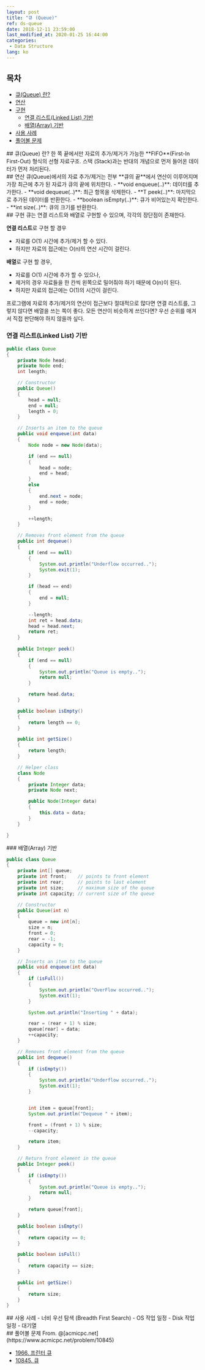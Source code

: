 ```yaml
---
layout: post
title: "큐 (Queue)"
ref: ds-queue
date: 2018-12-11 23:59:00
last_modified_at: 2020-01-25 16:44:00
categories: 
 - Data Structure
lang: ko
---
```


## 목차
- [큐(Queue) 란?](#concept)
- [연산](#op)
- [구현](#implement)
  + [연결 리스트(Linked List) 기반](#linkedlist)
  + [배열(Array) 기반](#array)
- [사용 사례](#app)
- [풀어볼 문제](#try)

<div class="divider"></div>
## 큐(Queue) 란? <a id="concept"></a>
한 쪽 끝에서만 자료의 추가/제거가 가능한 **FIFO**(First-In First-Out) 형식의 선형 자료구조.
스택 (Stack)과는 반대의 개념으로 먼저 들어온 데이터가 먼저 처리된다.

<div class="divider"></div>
## 연산 <a id="op"></a>
큐(Queue)에서의 자료 추가/제거는 전부 **큐의 끝**에서 연산이 이루어지며 가장 최근에 추가 된 
자료가 큐의 끝에 위치한다.
 - **void enqueue(..)**: 데이터를 추가한다.
 - **void dequeue(..)**: 최근 항목을 삭제한다.
 - **T peek(..)**: 마지막으로 추가된 데이터를 반환한다.
 - **boolean isEmpty(..)**: 큐가 비어있는지 확인한다.
 - **int size(..)**: 큐의 크기를 반환한다.

<div class="divider"></div>
## 구현 <a id="implement"></a>
 큐는 연결 리스트와 배열로 구현할 수 있으며, 각각의 장단점이 존재한다.

 **연결 리스트**로 구현 할 경우
 - 자료를 O(1) 시간에 추가/제거 할 수 있다.
 - 하지만 자료의 접근에는 O(n)의 연산 시간이 걸린다.  

 **배열**로 구현 할 경우, 
 - 자료를 O(1) 시간에 추가 할 수 있으나,
 - 제거의 경우 자료들을 한 칸씩 왼쪽으로 밀어줘야 하기 때문에 O(n)이 된다. 
 - 하지만 자료의 접근에는 O(1)의 시간이 걸린다.

프로그램에 자료의 추가/제거의 연산이 접근보다 절대적으로 많다면 연결 리스트를,
그렇지 않다면 배열을 쓰는 쪽이 좋다. 모든 연산이 비슷하게 쓰인다면? 우선 순위를 매겨서
직접 판단해야 하지 않을까 싶다.
 
<div class="divider"></div>

### 연결 리스트(Linked List) 기반 <a id="linkedlist"></a>

```java
public class Queue
{
    private Node head;
    private Node end;
    int length;

    // Constructor
    public Queue()
    {
        head = null;
        end = null;
        length = 0;
    }

    // Inserts an item to the queue
    public void enqueue(int data)
    {
        Node node = new Node(data);

        if (end == null)
        {
            head = node;
            end = head;
        }
        else
        {
            end.next = node;
            end = node;
        }

        ++length;
    }

    // Removes front element from the queue
    public int dequeue()
    {
        if (end == null)
        {
            System.out.println("Underflow occurred..");
            System.exit(1);
        }

        if (head == end)
        {
            end = null;
        }

        --length;
        int ret = head.data;
        head = head.next;
        return ret;
    }
    
    public Integer peek()
    {
        if (end == null)
        {
            System.out.println("Queue is empty..");
            return null;
        }

        return head.data;
    }

    public boolean isEmpty()
    {
        return length == 0;
    }

    public int getSize()
    {
        return length;
    }

    // Helper class
    class Node
    {
        private Integer data;
        private Node next;

        public Node(Integer data)
        {
            this.data = data;
        }
    }

}
```

<div class="divider"></div>
### 배열(Array) 기반 <a id="array"></a>

```java
public class Queue
{
    private int[] queue;
    private int front;    // points to front element
    private int rear;     // points to last element 
    private int size;     // maximum size of the queue
    private int capacity; // current size of the queue

    // Constructor
    public Queue(int n)
    {
        queue = new int[n];
        size = n;
        front = 0;
        rear = -1;
        capacity = 0;
    }

    // Inserts an item to the queue
    public void enqueue(int data)
    {
        if (isFull())
        {
            System.out.println("OverFlow occurred..");
            System.exit(1);
        }

        System.out.println("Inserting " + data);

        rear = (rear + 1) % size;
        queue[rear] = data;
        ++capacity;
    }

    // Removes front element from the queue
    public int dequeue()
    {
        if (isEmpty())
        {
            System.out.println("Underflow occurred..");
            System.exit(1);
        }


        int item = queue[front];
        System.out.println("Dequeue " + item);

        front = (front + 1) % size;
        --capacity;

        return item;
    }

    // Return front element in the queue
    public Integer peek()
    {
        if (isEmpty())
        {
            System.out.println("Queue is empty..");
            return null;
        }

        return queue[front];
    }

    public boolean isEmpty()
    {
        return capacity == 0;
    }

    public boolean isFull()
    {
        return capacity == size;
    }

    public int getSize()
    {
        return size;
    }
}
```

<div class="divider"></div>
## 사용 사례 <a id="app"></a>
- 너비 우선 탐색 (Breadth First Search)
- OS 작업 일정
- Disk 작업 일정
- 대기열

<div class="divider"></div>
## 풀어볼 문제 <a id="try"></a>
From. @[acmicpc.net](https://www.acmicpc.net/problem/10845)

- [1966. 프린터 큐](https://www.acmicpc.net/problem/1966)
- [10845. 큐](https://www.acmicpc.net/problem/10845)

